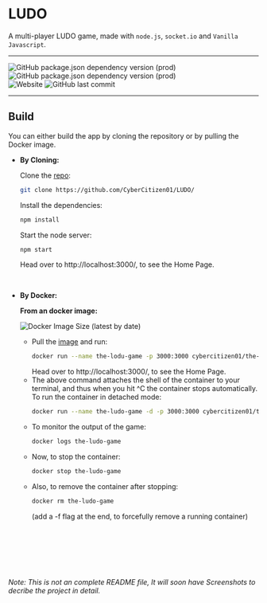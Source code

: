 # LUDO
A multi-player LUDO game, made with `node.js`, `socket.io` and `Vanilla Javascript`.
___
![GitHub package.json dependency version (prod)](https://img.shields.io/github/package-json/dependency-version/CyberCitizen01/LUDO/socket.io?logo=socketdotio&style=flat-square)
![GitHub package.json dependency version (prod)](https://img.shields.io/github/package-json/dependency-version/CyberCitizen01/LUDO/express?logo=express&style=flat-square)<br>
![Website](https://img.shields.io/website?down_color=red&down_message=INACTIVE&label=DEPLOYMENT&logo=heroku&logoColor=green&style=flat-square&up_color=blue&up_message=ACTIVE&url=https%3A%2F%2Fthe-ludo-game.herokuapp.com)
![GitHub last commit](https://img.shields.io/github/last-commit/CyberCitizen01/LUDO?logo=github&style=flat-square)
___
## Build
You can either build the app by cloning the repository or by pulling the Docker image.
- **By Cloning:**

  Clone the [repo](https://github.com/CyberCitizen01/LUDO/):
  ```sh
  git clone https://github.com/CyberCitizen01/LUDO/
  ```
  Install the dependencies:
  ```sh
  npm install
  ```
  Start the node server:
  ```sh
  npm start
  ```
  Head over to http://localhost:3000/, to see the Home Page.
<br>

- **By Docker:**

  **From an docker image:**
  
  ![Docker Image Size (latest by date)](https://img.shields.io/docker/image-size/cybercitizen01/the-ludo-game?logo=docker&style=flat-square)
  
  - Pull the [image](https://hub.docker.com/r/cybercitizen01/the-ludo-game) and run:
    ```sh
    docker run --name the-lodu-game -p 3000:3000 cybercitizen01/the-ludo-game
    ```
    Head over to http://localhost:3000/, to see the Home Page.
  - The above command attaches the shell of the container to your terminal, and thus when you hit ^C the container stops automatically. To run the container in detached mode:
    ```sh
    docker run --name the-ludo-game -d -p 3000:3000 cybercitizen01/the-ludo-game
    ```
  - To monitor the output of the game:
    ```sh
    docker logs the-ludo-game
    ```
  - Now, to stop the container:
    ```sh
    docker stop the-ludo-game
    ```
  - Also, to remove the container after stopping:
    ```sh
    docker rm the-ludo-game
    ```
    (add a -f flag at the end, to forcefully remove a running container)
  
<br>



<br><br><br>
<h6>Note: This is not an complete README file, It will soon have Screenshots to decribe the project in detail. </h6>
